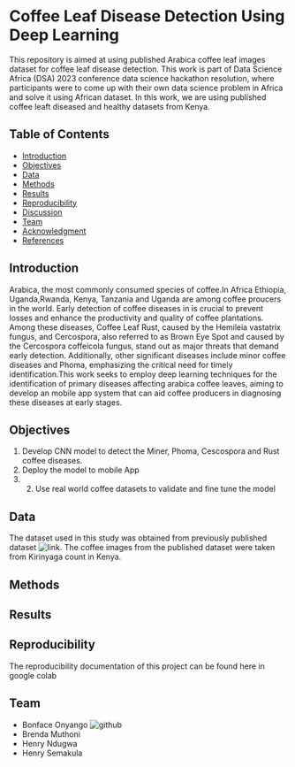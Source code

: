 # Coffee Leaf Disease Detection Using Deep Learning 
This repository is aimed at using published Arabica coffee leaf images dataset  for coffee leaf disease detection. This work is part of Data Science Africa (DSA) 2023 conference data science hackathon resolution, where participants were to come up with their own data science problem in Africa and solve it using African dataset. In this work, we are using published coffee leaft diseased and healthy datasets from Kenya.
## Table of Contents
- [Introduction](#Introduction)
- [Objectives](#Objectives)
- [Data](#Data)
- [Methods](#Methods)
- [Results](#Results)
- [Reproducibility](#Reproducibility)
- [Discussion](#Discussion)
- [Team](#Team)
- [Acknowledgment](#Acknowledgment)
- [References](#References)

## Introduction
Arabica, the most commonly consumed species of coffee.In Africa  Ethiopia, Uganda,Rwanda, Kenya, Tanzania and Uganda are among coffee proucers in the world. Early detection of coffee diseases in  is crucial to prevent losses and enhance the productivity and quality of coffee plantations. Among these diseases, Coffee Leaf Rust, caused by the Hemileia vastatrix fungus, and Cercospora, also referred to as Brown Eye Spot and caused by the Cercospora coffeicola fungus, stand out as major threats that demand early detection. Additionally, other significant diseases include minor coffee diseases and Phoma, emphasizing the critical need for timely identification.This work seeks to employ deep learning techniques for the identification of primary diseases affecting arabica coffee leaves, aiming to develop an mobile app system that can aid coffee producers in diagnosing these diseases at early stages.

## Objectives
1. Develop CNN  model to detect the Miner, Phoma, Cescospora and Rust coffee diseases.
2. Deploy the model to mobile App
3. 2. Use real world coffee datasets to validate and fine tune the model
## Data
The dataset used in this study was obtained from previously published dataset ![link](https://www.sciencedirect.com/science/article/pii/S2352340921004261). The coffee images from the published dataset were taken from  Kirinyaga count in Kenya.

## Methods

## Results

## Reproducibility
The reproducibility documentation of this project can be found here in google colab

 ## Team
- Bonface Onyango ![github](https://github.com/bonfaceonyango)
- Brenda Muthoni 
- Henry Ndugwa 
- Henry Semakula

